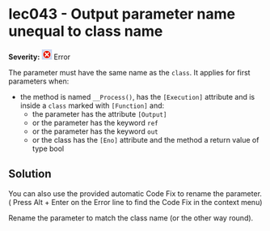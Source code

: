# Iec043 - Output parameter name unequal to class name

**Severity:** ![Error](../images/Error.png) Error

The parameter must have the same name as the `class`.
It applies for first parameters when:
* the method is named `__Process()`, has the `[Execution]` attribute and is inside a `class` marked with `[Function]` and:
	* the parameter has the attribute `[Output]`
	* or the parameter has the keyword `ref`
	* or the parameter has the keyword `out`
	* or the class has the `[Eno]` attribute and the method a return value of type bool

## Solution

You can also use the provided automatic Code Fix to rename the parameter. ( Press Alt + Enter on the Error line to find the Code Fix in the context menu) 


Rename the parameter to match the class name (or the other way round).